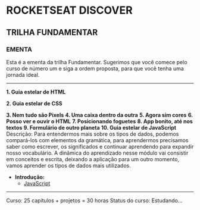 # ROCKETSEAT DISCOVER
## TRILHA FUNDAMENTAR

### EMENTA
Esta é a ementa da trilha Fundamentar. Sugerimos que você comece pelo curso de número um e siga a ordem proposta, para que você tenha uma jornada ideal.

---

**1. Guia estelar de HTML**

**2. Guia estelar de CSS**

**3. Nem tudo são Pixels**
**4. Uma caixa dentro da outra**
**5. Agora sim cores**
**6. Posso ver e ouvir o HTML**
**7. Posicionando foguetes**
**8. App bonito, até nos textos**
**9. Formulário de outro planeta**
**10. Guia estelar de JavaScript**
  Descrição:
  Para entendermos mais sobre os tipos de dados, podemos compará-los com elementos da gramática, para aprendermos precisamos saber como escrever, os significados e continuar aprendendo para expandir nosso vocabulário. A dinâmica do aprendizado nesse módulo vai consistir em conceitos e escrita, deixando a aplicação para um outro momento, vamos aprender os tipos de dados mais utilizados.
  - **Introdução:**
    - [JavaScript](/10-Guia-estelar-javascript/introducao/javascript.md)

---

Curso: 25 capítulos + projetos = 30 horas
Status do curso: Estudando...